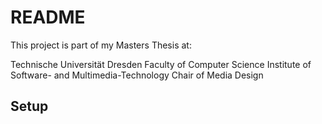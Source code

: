 # README

This project is part of my Masters Thesis at:

Technische Universität Dresden
Faculty of Computer Science
Institute of Software- and Multimedia-Technology
Chair of Media Design

## Setup


